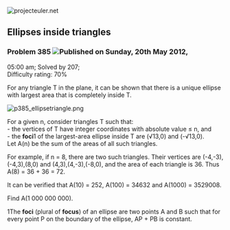 ![projecteuler.net](images/print_page_logo.png)

## Ellipses inside triangles

### Problem 385 ![](images/icon_info.png)Published on Sunday, 20th May 2012,
05:00 am; Solved by 207;  
Difficulty rating: 70%

For any triangle T in the plane, it can be shown that there is a unique
ellipse with largest area that is completely inside T.

![p385_ellipsetriangle.png](project/images/p385_ellipsetriangle.png)

For a given n, consider triangles T such that:  
\- the vertices of T have integer coordinates with absolute value ≤ n, and  
\- the **foci**1 of the largest-area ellipse inside T are (√13,0) and
(-√13,0).  
Let A(n) be the sum of the areas of all such triangles.

For example, if n = 8, there are two such triangles. Their vertices are
(-4,-3),(-4,3),(8,0) and (4,3),(4,-3),(-8,0), and the area of each triangle is
36. Thus A(8) = 36 + 36 = 72.

It can be verified that A(10) = 252, A(100) = 34632 and A(1000) = 3529008.

Find A(1 000 000 000).

1The **foci** (plural of **focus**) of an ellipse are two points A and B such
that for every point P on the boundary of the ellipse, AP \+ PB is constant.

  
  


